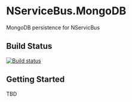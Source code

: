 NServiceBus.MongoDB
===================

MongoDB persistence for NServicBus

Build Status
------------
[![Build status](https://ci.appveyor.com/api/projects/status/8192m9r6c4gwcbjy)](https://ci.appveyor.com/project/sbmako/nservicebus-mongodb)

Getting Started
---------------

TBD

